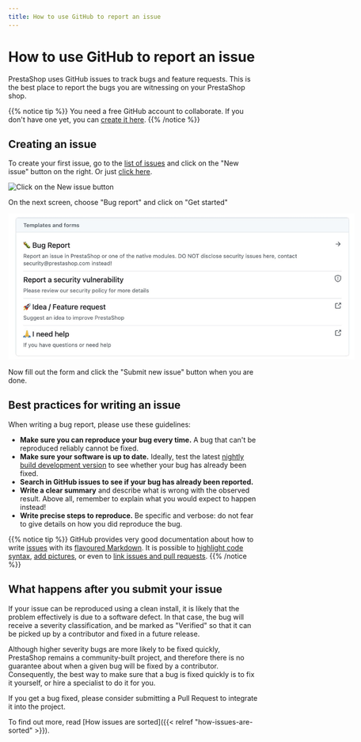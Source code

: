 ```yaml
---
title: How to use GitHub to report an issue
---
```


# How to use GitHub to report an issue

PrestaShop uses GitHub issues to track bugs and feature requests. This is the best place to report the bugs you are witnessing on your PrestaShop shop.

{{% notice tip %}}
You need a free GitHub account to collaborate. If you don't have one yet, you can [create it here](https://github.com/join).
{{% /notice %}}

## Creating an issue

To create your first issue, go to the [list of issues](https://github.com/PrestaShop/PrestaShop/issues) and click on the "New issue" button on the right. Or just [click here](https://github.com/PrestaShop/PrestaShop/issues/new/choose).

<img src="img/github-new-issue.png" alt="Click on the New issue button" class="mx-lg-4" style="max-width: 700px">

On the next screen, choose "Bug report" and click on "Get started"

<img src="img/github-select-issue-type.jpeg" alt="Choose Bug report" class="mx-lg-4" style="max-width: 700px">

Now fill out the form and click the "Submit new issue" button when you are done.

## Best practices for writing an issue

When writing a bug report, please use these guidelines:

- **Make sure you can reproduce your bug every time.** A bug that can't be reproduced reliably cannot be fixed.
- **Make sure your software is up to date.** Ideally, test the latest [nightly build development version](https://nightly.prestashop-project.org/) to see whether your bug has already been fixed.
- **Search in GitHub issues to see if your bug has already been reported.**
- **Write a clear summary** and describe what is wrong with the observed result. Above all, remember to explain what you would expect to happen instead!
- **Write precise steps to reproduce.** Be specific and verbose: do not fear to give details on how you did reproduce the bug.

{{% notice tip %}}
GitHub provides very good documentation about how to write [issues](https://guides.github.com/features/issues/) with its [flavoured Markdown](https://github.github.com/gfm/). It is possible to [highlight code syntax](https://help.github.com/articles/creating-and-highlighting-code-blocks/), [add pictures](https://help.github.com/articles/file-attachments-on-issues-and-pull-requests/), or even to [link issues and pull requests](https://help.github.com/articles/autolinked-references-and-urls/).
{{% /notice %}}

## What happens after you submit your issue

If your issue can be reproduced using a clean install, it is likely that the problem effectively is due to a software defect.
In that case, the bug will receive a severity classification, and be marked as "Verified" so that it can be picked up by a contributor and fixed in a future release. 

Although higher severity bugs are more likely to be fixed quickly, PrestaShop remains a community-built project, and therefore there is no guarantee about when a given bug will be fixed by a contributor. Consequently, the best way to make sure that a bug is fixed quickly is to fix it yourself, or hire a specialist to do it for you. 

If you get a bug fixed, please consider submitting a Pull Request to integrate it into the project. 

To find out more, read [How issues are sorted]({{< relref "how-issues-are-sorted" >}}).
